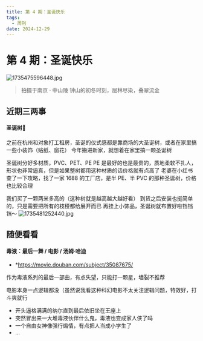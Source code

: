 ```yaml
---
title: 第 4 期：圣诞快乐
tags:
  - 周刊
date: 2024-12-29
---
```


# 第 4 期：圣诞快乐

![1735475596448.jpg](https://cdn.jsdelivr.net/gh/logycoconut/pic-repo@master/daily/weekly/1735475596448.jpg)

> 拍摄于南京 · 中山陵
> 钟山的初冬时刻，层林尽染，叠翠流金

## 近期三两事

#### 圣诞树🎄

之前在杭州和对象打工租房，圣诞的仪式感都是靠商场的大圣诞树，或者在家里搞一些小装饰（贴纸、窗花）
今年搬进新家，就想着在家里搞一颗圣诞树

圣诞树分好多材质，PVC、PET、PE 
PE 是最好的也是最贵的，质地柔软不扎人，形状也非常逼真，但是如果整树都用这种材质的话价格就有点高了
老婆在小红书查了一下攻略，找了一家 1688 的工厂店，是半 PE、半 PVC 的那种圣诞树，价格也比较合理

我们买了一颗两米多高的（这种树就是越高越大越好看）
到货之后安装也挺简单的，只是需要把所有的枝桠都给展开而已
再挂上小饰品，圣诞树就布置好啦铛铛铛～
![1735481252440.jpg](https://cdn.jsdelivr.net/gh/logycoconut/pic-repo@master/daily/weekly/1735481252440.jpg)

## 随便看看

#### 毒液：最后一舞 / 电影 / 汤姆·哈迪

- *https://movie.douban.com/subject/35087675/

作为毒液系列的最后一部曲，有点失望，只能打一颗星，墙裂不推荐

电影本身一点逻辑都没（虽然说我看这种科幻电影不太关注逻辑问题，特效好，打斗爽就行
- 开头逼格满满的纳尔直到最后依旧坐在王座上
- 突然冒出来一大堆毒液伙伴什么鬼，毒液也变成家人侠了吗
- 一个自由女神像强行煽情，有点把人当成小学生了
- ...

